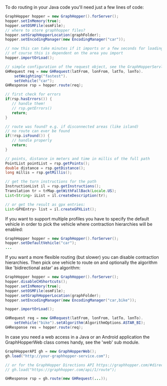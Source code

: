 To do routing in your Java code you'll need just a few lines of code:

```java
GraphHopper hopper = new GraphHopper().forServer();
hopper.setInMemory(true);
hopper.setOSMFile(osmFile);
// where to store graphhopper files?
hopper.setGraphHopperLocation(graphFolder);
hopper.setEncodingManager(new EncodingManager("car"));

// now this can take minutes if it imports or a few seconds for loading
// of course this is dependent on the area you import
hopper.importOrLoad();

// simple configuration of the request object, see the GraphHopperServlet classs for more possibilities.
GHRequest req = new GHRequest(latFrom, lonFrom, latTo, lonTo).
    setWeighting("fastest").
    setVehicle("car");
GHResponse rsp = hopper.route(req);

// first check for errors
if(rsp.hasErrors()) {
   // handle them!
   // rsp.getErrors()
   return;
}

// route was found? e.g. if disconnected areas (like island) 
// no route can ever be found
if(!rsp.isFound()) {
   // handle properly
   return;
}

// points, distance in meters and time in millis of the full path
PointList pointList = rsp.getPoints();
double distance = rsp.getDistance();
long millis = rsp.getMillis();

// get the turn instructions for the path
InstructionList il = rsp.getInstructions();
Translation tr = trMap.getWithFallBack(Locale.US);
List<String> iList = il.createDescription(tr);

// or get the result as gpx entries:
List<GPXEntry> list = il.createGPXList();
```

If you want to support multiple profiles you have to specify the default vehicle in order
to pick the vehicle where contraction hierarchies will be enabled:
```java
GraphHopper hopper = new GraphHopper().forServer();
hopper.setDefaultVehicle("car");
...
```

If you want a more flexible routing (but slower) you can disable contraction hierarchies. 
Then pick one vehicle to route on and optionally the algorithm like 'bidirectional astar' as algorithm:

```java
GraphHopper hopper = new GraphHopper().forServer();
hopper.disableCHShortcuts();
hopper.setInMemory(true);
hopper.setOSMFile(osmFile);
hopper.setGraphHopperLocation(graphFolder);
hopper.setEncodingManager(new EncodingManager("car,bike"));

hopper.importOrLoad();

GHRequest req = new GHRequest(latFrom, lonFrom, latTo, lonTo).
    setVehicle("bike").setAlgorithm(AlgorithmOptions.ASTAR_BI);
GHResponse res = hopper.route(req);
```

In case you need a web access in a Java or an Android application the GraphHopperWeb class comes handy,
 see the 'web' sub module.

```java
GraphHopperAPI gh = new GraphHopperWeb();
gh.load("http://your-graphhopper-service.com");

// or for the GraphHopper Directions API https://graphhopper.com/#directions-api
// gh.load("https://graphhopper.com/api/1/route");

GHResponse rsp = gh.route(new GHRequest(...));
```